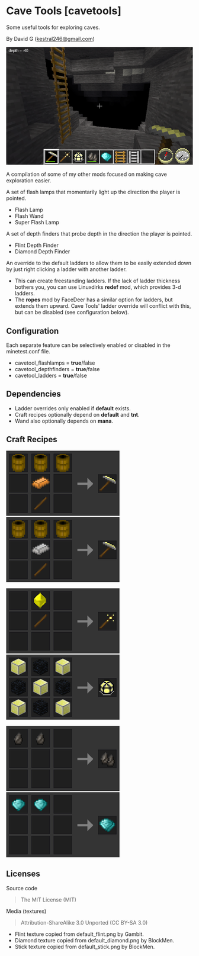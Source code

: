 Cave Tools [cavetools]
======================
Some useful tools for exploring caves.

By David G (kestral246@gmail.com)

![Cave Tools](screenshot.png "Cave Tools")

A compilation of some of my other mods focused on making cave exploration easier.

A set of flash lamps that momentarily light up the direction the player is pointed.

- Flash Lamp
- Flash Wand
- Super Flash Lamp

A set of depth finders that probe depth in the direction the player is pointed.

- Flint Depth Finder
- Diamond Depth Finder

An override to the default ladders to allow them to be easily extended down by just right clicking a ladder with another ladder.

- This can create freestanding ladders. If the lack of ladder thickness bothers you, you can use Linuxdirks **redef** mod, which provides 3-d ladders.
- The **ropes** mod by FaceDeer has a similar option for ladders, but extends them upward. Cave Tools' ladder override will conflict with this, but can be disabled (see configuration below).

Configuration
-------------

Each separate feature can be selectively enabled or disabled in the minetest.conf file.

- cavetool_flashlamps = **true**/false
- cavetool_depthfinders = **true**/false
- cavetool_ladders = **true**/false


Dependencies
------------

- Ladder overrides only enabled if **default** exists.
- Craft recipes optionally depend on **default** and **tnt**.
- Wand also optionally depends on **mana**.


Craft Recipes
-------------

![Flash Lamp](images/craft_lamp1.png "Flash Lamp (copper)")
![Flash Lamp](images/craft_lamp2.png "Flash Lamp (tin)")

![Flash Wand](images/craft_wand.png "Flash Wand")
![Super Flash Lamp](images/craft_super.png "Super Flash Lamp")

![Flint Depth Finder](images/craft_flint.png "Flint Depth Finder")
![Diamond Depth Finder](images/craft_diamond.png "Diamond Depth Finder")


Licenses
--------

Source code

> The MIT License (MIT)

Media (textures)

> Attribution-ShareAlike 3.0 Unported (CC BY-SA 3.0)

- Flint texture copied from default\_flint.png by Gambit.
- Diamond texture copied from default\_diamond.png by BlockMen.
- Stick texture copied from default\_stick.png by BlockMen.
